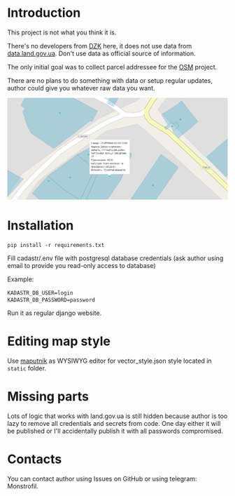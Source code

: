 # Introduction

This project is not what you think it is.

There's no developers from [DZK](https://dzk.gov.ua/) here, it does not
use data from [data.land.gov.ua](https://data.land.gov.ua/). 
Don't use data as official source of information.

The only initial goal was to collect parcel addressee for the
[OSM](https://www.openstreetmap.org/#map=14/48.5183/35.2646) project.

There are no plans to do something with data or setup regular updates, 
author could give you whatever raw data you want.

![Map, the best map ever](/static/main_page.png)

# Installation

    pip install -r requirements.txt
    
Fill cadastr/.env file with postgresql database credentials 
(ask author using email to provide you read-only access to database)

Example:

    KADASTR_DB_USER=login
    KADASTR_DB_PASSWORD=password

Run it as regular django website.

# Editing map style

Use [maputnik](https://maputnik.github.io/editor/) as WYSIWYG editor
for vector_style.json style located in `static` folder.

# Missing parts

Lots of logic that works with land.gov.ua is still hidden because author
is too lazy to remove all credentials and secrets from code. One day either it will be
published or I'll accidentally publish it with all passwords compromised.

# Contacts

You can contact author using Issues on GitHub or using telegram: Monstrofil.